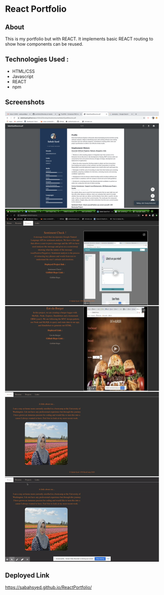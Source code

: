 # React Portfolio

## About 

This is my portfolio but with REACT. It implements basic REACT routing to show how components can be reused.

## Technologies Used : 
* HTML/CSS
* Javascript
* REACT
* npm

## Screenshots
![Screenshots](https://github.com/sabahsyed/ReactPortfolio/blob/master/src/components/Screenshots/Screen%20Shot%202020-06-27%20at%2012.48.49%20PM.png)
![Screenshots](https://github.com/sabahsyed/ReactPortfolio/blob/master/src/components/Screenshots/Screen%20Shot%202020-07-24%20at%208.47.33%20PM.png)
![Screenshots](https://github.com/sabahsyed/ReactPortfolio/blob/master/src/components/Screenshots/Screen%20Shot%202020-07-24%20at%208.48.50%20PM.png)
![Screenshots](https://github.com/sabahsyed/ReactPortfolio/blob/master/src/components/Screenshots/Screen%20Shot%202020-07-24%20at%208.49.08%20PM.png)
![GIF](src/components/Screenshots/reactPortfolio.gif)

## Deployed Link

https://sabahsyed.github.io/ReactPortfolio/